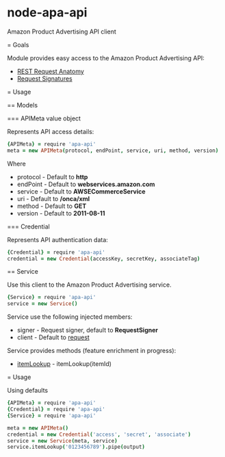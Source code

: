 node-apa-api
============

Amazon Product Advertising API client

= Goals

Module provides easy access to the Amazon Product Advertising API:

* [REST Request Anatomy](http://docs.aws.amazon.com/AWSECommerceService/latest/DG/AnatomyOfaRESTRequest.html)
* [Request Signatures](http://docs.aws.amazon.com/AWSECommerceService/latest/DG/rest-signature.html)

= Usage

== Models

=== APIMeta value object

Represents API access details:

```coffeescript
{APIMeta} = require 'apa-api'
meta = new APIMeta(protocol, endPoint, service, uri, method, version)
```

Where

* protocol - Default to **http**
* endPoint - Default to **webservices.amazon.com**
* service - Default to **AWSECommerceService**
* uri - Default to **/onca/xml**
* method - Default to **GET**
* version - Default to **2011-08-11**

=== Credential

Represents API authentication data:

```coffeescript
{Credential} = require 'apa-api'
credential = new Credential(accessKey, secretKey, associateTag)
```

== Service
 
Use this client to the Amazon Product Advertising service.

```coffeescript
{Service} = require 'apa-api'
service = new Service()
```

Service use the following injected members:

* signer - Request signer, default to **RequestSigner**
* client - Default to [request](https://github.com/request/request)

Service provides methods (feature enrichment in progress):

* [itemLookup](http://docs.aws.amazon.com/AWSECommerceService/latest/DG/EX_LookupbyISBN.html) - itemLookup(itemId)

= Usage

Using defaults

```coffeescript
{APIMeta} = require 'apa-api'
{Credential} = require 'apa-api'
{Service} = require 'apa-api'

meta = new APIMeta()
credential = new Credential('access', 'secret', 'associate')
service = new Service(meta, service)
service.itemLookup('0123456789').pipe(output)
```
